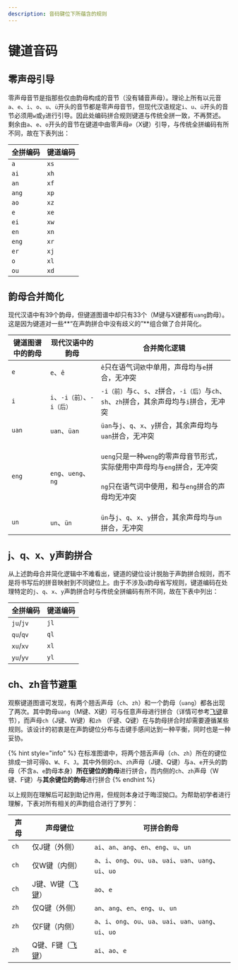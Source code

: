 ```yaml
---
description: 音码键位下所蕴含的规则
---
```


# 键道音码

## 零声母引导

零声母音节是指那些仅由韵母构成的音节（没有辅音声母）。理论上所有以元音`a`、`e`、`i`、`o`、`u`、`ü`开头的音节都是零声母音节，但现代汉语规定`i`、`u`、`ü`开头的音节必须用`w`或`y`进行引导。因此处编码拼合规则键道与传统全拼一致，不再赘述。剩余由`a`、`e`、`o`开头的音节在键道中由零声母`∅`（X键）引导，与传统全拼编码有所不同，故在下表列出：

| 全拼编码  | 键道编码 |
| ----- | ---- |
| `a`   | `xs` |
| `ai`  | `xh` |
| `an`  | `xf` |
| `ang` | `xp` |
| `ao`  | `xz` |
| `e`   | `xe` |
| `ei`  | `xw` |
| `en`  | `xn` |
| `eng` | `xr` |
| `er`  | `xj` |
| `o`   | `xl` |
| `ou`  | `xd` |

## 韵母合并简化

现代汉语中有39个韵母，但键道图谱中却只有33个（M键与X键都有`uang`韵母）。这是因为键道对一些**“在声韵拼合中没有歧义的”**组合做了合并简化。

| 键道图谱中的韵母 | 现代汉语中的韵母            | 合并简化逻辑                                                                                                                                           |
| -------- | ------------------- | ------------------------------------------------------------------------------------------------------------------------------------------------ |
| `e`      | `e`、`ê`             | `ê`只在语气词`欸`中单用，声母均与`e`拼合，无冲突                                                                                                                     |
| `i`      | `i`、`-i（前）`、`-i（后）` | `-i（前）`与`c`、`s`、`z`拼合，`-i（后）`与`ch`、`sh`、`zh`拼合，其余声母均与`i`拼合，无冲突                                                                                   |
| `uan`    | `uan`、`üan`         | `üan`与`j`、`q`、`x`、`y`拼合，其余声母均与`uan`拼合，无冲突                                                                                                        |
| `eng`    | `eng`、`ueng`、`ng`   | <p><code>ueng</code>只是一种<code>weng</code>的零声母音节形式，实际使用中声母均与<code>eng</code>拼合，无冲突<br><br><code>ng</code>只在语气词中使用，和与<code>eng</code>拼合的声母均无冲突</p> |
| `un`     | `un`、`ün`           | `ün`与`j`、`q`、`x`、`y`拼合，其余声母均与`un`拼合，无冲突                                                                                                          |

## j、q、x、y声韵拼合

从上述韵母合并简化逻辑中不难看出，键道的键位设计脱胎于声韵拼合规则，而不是将书写后的拼音映射到不同键位上。由于不涉及`ü`韵母省写规则，键道编码在处理特定的`j`、`q`、`x`、`y`声韵拼合时与传统全拼编码有所不同，故在下表中列出：

| 全拼编码      | 键道编码 |
| --------- | ---- |
| `ju`/`jv` | `jl` |
| `qu`/`qv` | `ql` |
| `xu`/`xv` | `xl` |
| `yu`/`yv` | `yl` |

## ch、zh音节避重

观察键道图谱可发现，有两个翘舌声母（`ch`、`zh`）和一个韵母（`uang`）都各出现了两次。其中韵母`uang`（M键、X键）可与任意声母进行拼合（详情可参考[飞键](../advance-in-xkjd/alt-code.md)章节），而声母`ch`（J键、W键）和`zh` （F键、Q键）在与韵母拼合时却需要遵循某些规则。该设计的初衷是在声韵键位分布与击键手感间达到一种平衡，同时也是一种妥协。

{% hint style="info" %}
在标准图谱中，将两个翘舌声母（`ch`、`zh`）所在的键位排成一排可得`Q`、`W`、`F`、`J`。其中外侧的`ch`、`zh`声母（J键、Q键）与`a`、`e`开头的韵母（不含`a`、`e`韵母本身）**所在键位的韵母**进行拼合，而内侧的`ch`、`zh`声母（W键、F键）与**其余键位的韵母**进行拼合
{% endhint %}

以上规则在理解后可起到助记作用，但规则本身过于晦涩拗口。为帮助初学者进行理解，下表对所有相关的声韵组合进行了罗列：

| 声母   | 声母键位                                        | 可拼合韵母                                                |
| ---- | ------------------------------------------- | ---------------------------------------------------- |
| `ch` | 仅J键（外侧）                                     | `ai`、`an`、`ang`、`en`、`eng`、`u`、`un`             |
| `ch` | 仅W键（内侧）                                     | `a`、`i`、`ong`、`ou`、`ua`、`uai`、`uan`、`uang`、`ui`、`uo` |
| `ch` | J键、W键（[飞键](../advance-in-xkjd/alt-code.md)） | `ao`、`e`                                             |
| `zh` | 仅Q键（外侧）                                     | `an`、`ang`、`en`、`eng`、`u`、`un`                       |
| `zh` | 仅F键（内侧）                                     | `a`、`i`、`ong`、`ou`、`ua`、`uai`、`uan`、`uang`、`ui`、`uo` |
| `zh` | Q键、F键（[飞键](../advance-in-xkjd/alt-code.md)） | `ai`、`ao`、`e`                                        |
